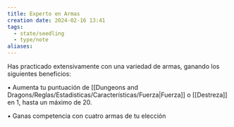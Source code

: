 ```yaml
---
title: Experto en Armas
creation date: 2024-02-16 13:41
tags:
  - state/seedling
  - type/note
aliases:
---
```

Has practicado extensivamente con una variedad de armas, ganando los siguientes beneficios:

• Aumenta tu puntuación de [[Dungeons and Dragons/Reglas/Estadisticas/Características/Fuerza|Fuerza]] o [[Destreza]] en 1, hasta un máximo de 20.

• Ganas competencia con cuatro armas de tu elección
